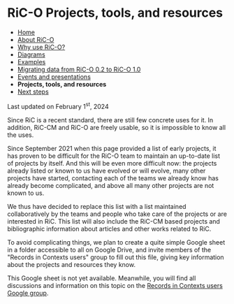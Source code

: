 # RiC-O Projects, tools, and resources

* [Home](index.html)
* [About RiC-O](about.html)
* [Why use RiC-O?](why-use-RiC-O.html)
* [Diagrams](diagrams.html)
* [Examples](examples.html)
* [Migrating data from RiC-O 0.2 to RiC-O 1.0](migrating-data-from-RIC-O-v0.2-to-v1.0.html)
* [Events and presentations](events.html)
* **Projects, tools, and resources**
* [Next steps](next-steps.html)


Last updated on February 1<sup>st</sup>, 2024


Since RiC is a recent standard, there are still few concrete uses for it. In addition, RiC-CM and RiC-O are freely usable, so it is impossible to know all the uses. 

Since September 2021 when this page provided a list of early projects, it has proven to be difficult for the RiC-O team to maintain an up-to-date list of projects by itself. And this will be even more difficult now: the projects already listed or known to us have evolved or will evolve, many other projects have started, contacting each of the teams we already know has already become complicated, and above all many other projects are not known to us.

We thus have decided to replace this list with a list maintained collaboratively by the teams and people who take care of the projects or are interested in RiC. 
This list will also include the RiC-CM based projects and bibliographic information about articles and other works related to RiC.

To avoid complicating things, we plan to create a quite simple Google sheet in a folder accessible to all on Google Drive, and invite members of the "Records in Contexts users" group to fill out this file, giving key information about the projects and resources they know.

This Google sheet is not yet available. Meanwhile, you will find all discussions and information on this topic on the [Records in Contexts users Google group](https://groups.google.com/g/Records_in_Contexts_users).



